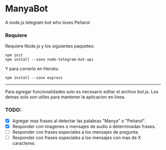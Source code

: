 # ManyaBot
A node.js telegram bot who loves Peñarol

### Requiere
Requiere Node.js y los siguientes paquetes:
 
```
npm init
npm install --save node-telegram-bot-api
```
Y para correrlo en Heroku

`npm install --save express`

---

Para agregar funcionalidades solo es necesario editar el archivo bot.js. Los demas solo son utiles para mantener la aplicacion en linea. 

### TODO:

- [x] Agregar mas frases al detectar las palabras "Manya" o "Peñarol".
- [x] Responder con imagenes o mensajes de audio a determinadas frases.
- [ ] Responder con frases especiales a los mensajes de pregunta.
- [ ] Responder con frases especiales a los mensajes con mas de X caracteres.

